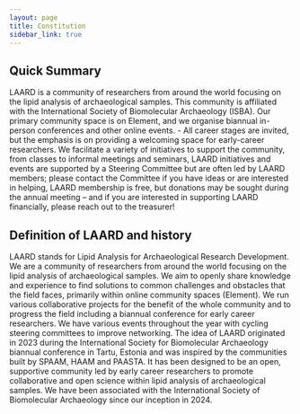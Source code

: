 ```yaml
---
layout: page
title: Constitution
sidebar_link: true
---
```


<h2>Quick Summary</h2>
LAARD is a community of researchers from around the world focusing on the lipid analysis of archaeological samples. This community is affiliated with the International Society of Biomolecular Archaeology (ISBA). 
Our primary community space is on Element, and we organise biannual in-person conferences and other online events.
- All career stages are invited, but the emphasis is on providing a welcoming space for early-career researchers.
We facilitate a variety of initiatives to support the community, from classes to informal meetings and seminars,
LAARD initiatives and events are supported by a Steering Committee but are often led by LAARD members; please contact the Committee if you have ideas or are interested in helping,
LAARD membership is free, but donations may be sought during the annual meeting – and if you are interested in supporting LAARD financially, please reach out to the treasurer!
<h2>Definition of LAARD and history</h2>
LAARD stands for Lipid Analysis for Archaeological Research Development. We are a community of researchers from around the world focusing on the lipid analysis of archaeological samples.
We aim to openly share knowledge and experience to find solutions to common challenges and obstacles that the field faces, primarily within online community spaces (Element). We run various collaborative projects for the benefit of the whole community and to progress the field including a biannual conference for early career researchers. We have various events throughout the year with cycling steering committees to improve networking.
The idea of LAARD originated in 2023 during the International Society for Biomolecular Archaeology biannual conference in Tartu, Estonia and was inspired by the communities built by SPAAM, HAAM and PAASTA. It has been designed to be an open, supportive community led by early career researchers to promote collaborative and open science within lipid analysis of archaeological samples. We have been associated with the International Society of Biomolecular Archaeology since our inception in 2024.
